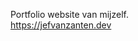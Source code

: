 Portfolio website van mijzelf. <br />
<a href="https://jefvanzanten.dev">https://jefvanzanten.dev</a>
